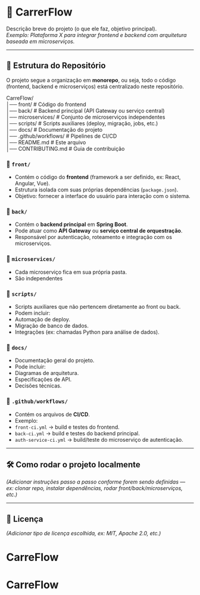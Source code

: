 # 🚀 CarrerFlow

Descrição breve do projeto (o que ele faz, objetivo principal).  
*Exemplo: Plataforma X para integrar frontend e backend com arquitetura baseada em microserviços.*  

---

## 📂 Estrutura do Repositório

O projeto segue a organização em **monorepo**, ou seja, todo o código (frontend, backend e microserviços) está centralizado neste repositório.  

CarreFlow/  
│── front/ # Código do frontend  
│── back/ # Backend principal (API Gateway ou serviço central)  
│── microservices/ # Conjunto de microserviços independentes  
│── scripts/ # Scripts auxiliares (deploy, migração, jobs, etc.)  
│── docs/ # Documentação do projeto  
│── .github/workflows/ # Pipelines de CI/CD  
│── README.md # Este arquivo  
│── CONTRIBUTING.md # Guia de contribuição  


### 🔹 `front/`
- Contém o código do **frontend** (framework a ser definido, ex: React, Angular, Vue).  
- Estrutura isolada com suas próprias dependências (`package.json`).  
- Objetivo: fornecer a interface do usuário para interação com o sistema.  

### 🔹 `back/`
- Contém o **backend principal** em **Spring Boot**.  
- Pode atuar como **API Gateway** ou **serviço central de orquestração**.  
- Responsável por autenticação, roteamento e integração com os microserviços.  

### 🔹 `microservices/`
- Cada microserviço fica em sua própria pasta.  
- São independentes


### 🔹 `scripts/`
- Scripts auxiliares que não pertencem diretamente ao front ou back.  
- Podem incluir:  
- Automação de deploy.  
- Migração de banco de dados.  
- Integrações (ex: chamadas Python para análise de dados).  

### 🔹 `docs/`
- Documentação geral do projeto.  
- Pode incluir:
- Diagramas de arquitetura.  
- Especificações de API.  
- Decisões técnicas.  

### 🔹 `.github/workflows/`
- Contém os arquivos de **CI/CD**.  
- Exemplo:  
- `front-ci.yml` → build e testes do frontend.  
- `back-ci.yml` → build e testes do backend principal.  
- `auth-service-ci.yml` → build/teste do microserviço de autenticação.  

---

## 🛠️ Como rodar o projeto localmente

*(Adicionar instruções passo a passo conforme forem sendo definidas — ex: clonar repo, instalar dependências, rodar front/back/microserviços, etc.)* 

---

## 📄 Licença
*(Adicionar tipo de licença escolhida, ex: MIT, Apache 2.0, etc.)*  



# CarreFlow
# CarreFlow

